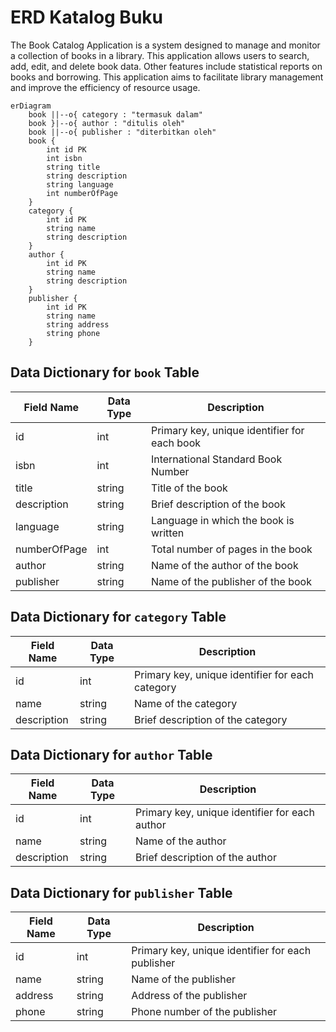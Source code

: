 # ERD Katalog Buku

The Book Catalog Application is a system designed to manage and monitor a collection of books in a library. This application allows users to search, add, edit, and delete book data. Other features include statistical reports on books and borrowing. This application aims to facilitate library management and improve the efficiency of resource usage.

```mermaid
erDiagram
    book ||--o{ category : "termasuk dalam"
    book }|--o{ author : "ditulis oleh"
    book ||--o{ publisher : "diterbitkan oleh"
    book {
        int id PK
        int isbn
        string title
        string description
        string language
        int numberOfPage
    }
    category {
        int id PK
        string name
        string description
    }
    author {
        int id PK
        string name
        string description
    }
    publisher {
        int id PK
        string name
        string address
        string phone
    }
```

## Data Dictionary for `book` Table

| Field Name      | Data Type | Description                                   |
|------------------|-----------|-----------------------------------------------|
| id               | int       | Primary key, unique identifier for each book |
| isbn             | int       | International Standard Book Number           |
| title            | string    | Title of the book                            |
| description      | string    | Brief description of the book                |
| language         | string    | Language in which the book is written        |
| numberOfPage     | int       | Total number of pages in the book            |
| author           | string    | Name of the author of the book               |
| publisher        | string    | Name of the publisher of the book            |

## Data Dictionary for `category` Table

| Field Name      | Data Type | Description                                   |
|------------------|-----------|-----------------------------------------------|
| id               | int       | Primary key, unique identifier for each category |
| name             | string    | Name of the category                         |
| description      | string    | Brief description of the category            |

## Data Dictionary for `author` Table

| Field Name      | Data Type | Description                                   |
|------------------|-----------|-----------------------------------------------|
| id               | int       | Primary key, unique identifier for each author |
| name             | string    | Name of the author                           |
| description      | string    | Brief description of the author              |

## Data Dictionary for `publisher` Table

| Field Name      | Data Type | Description                                   |
|------------------|-----------|-----------------------------------------------|
| id               | int       | Primary key, unique identifier for each publisher |
| name             | string    | Name of the publisher                        |
| address          | string    | Address of the publisher                     |
| phone            | string    | Phone number of the publisher                |

